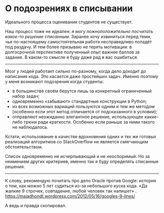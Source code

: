# О подозрениях в списывании

Идеального процесса оценивания студентов не существует.

Наш процесс тоже не идеален: *я могу ложноположительно посчитать какое-то решение списанным*. Заранее хочу извиниться перед теми, чья по-настоящему самостоятельная работа несправедливо попадёт под раздачу. И тем более призываю не терять мотивации: в долгосрочной перспективе полученный опыт важнее баллов за задание. В каком-то смысле я буду даже рад в вас ошибиться.

---

Мозг у людей работает сильно по-разному, когда дело доходит до написания кода. Это касается даже простейших задач. Именно поэтому у меня возникают подозрения когда студенты:

* в большинстве своём берутся лишь за конкретный ограниченный набор задач;
* одновременно «забывают» стандартные конструкции в Python;
* из всех возможных вариаций пользуются одним и тем же методом (особенно если этот метод отличается от подсказанного в условии);
* отправляют неожиданно элегантное решение, использующее какие-либо трюки ради краткости. Особенно если раньше за ними такого не наблюдалось.

Кстати, использование в качестве вдохновения одних и тех же готовых реализаций алгоритмов со StackOverflow не является смягчающим обстоятельством.

Список одновременно не исчерпывающий и не неоспоримый. Но за неимением других критериев, именно так я буду определять списанные решения.

---

К слову, рекомендую почитать про дело Oracle против Google: история о том, как можно 5 лет судиться из-за небольшого куска кода. «Да жалкие 9 строчек, совпадение, любой человек так напишет» .
https://majadhondt.wordpress.com/2012/05/16/googles-9-lines/

А ведь и правда скопировал.
